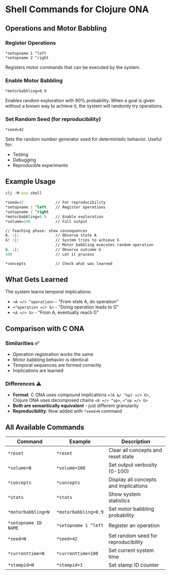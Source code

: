 # Shell Commands for Clojure ONA

## Operations and Motor Babbling

### Register Operations
```
*setopname 1 ^left
*setopname 2 ^right
```

Registers motor commands that can be executed by the system.

### Enable Motor Babbling
```
*motorbabbling=0.9
```

Enables random exploration with 90% probability. When a goal is given without a known way to achieve it, the system will randomly try operations.

### Set Random Seed (for reproducibility)
```
*seed=42
```

Sets the random number generator seed for deterministic behavior. Useful for:
- Testing
- Debugging
- Reproducible experiments

## Example Usage

```clojure
clj -M:ona shell

*seed=42              // For reproducibility
*setopname 1 ^left    // Register operations
*setopname 2 ^right
*motorbabbling=0.9    // Enable exploration
*volume=100           // Full output

// Teaching phase: show consequences
A. :|:                // Observe state A
G! :|:                // System tries to achieve G
                      // Motor babbling executes random operation
G. :|:                // Observe outcome G
100                   // Let it process

*concepts             // Check what was learned
```

## What Gets Learned

The system learns temporal implications:
- `<A =/> ^operation>` - "From state A, do operation"
- `<^operation =/> G>` - "Doing operation leads to G"
- `<A =/> G>` - "From A, eventually reach G"

## Comparison with C ONA

### Similarities ✅
- Operation registration works the same
- Motor babbling behavior is identical
- Temporal sequences are formed correctly
- Implications are learned

### Differences ⚠️
- **Format**: C ONA uses compound implications `<(A &/ ^op) =/> G>`, Clojure ONA uses decomposed chains `<A =/> ^op>`, `<^op =/> G>`
- **Both are semantically equivalent** - just different granularity
- **Reproducibility**: Now added with `*seed=N` command

## All Available Commands

| Command | Example | Description |
|---------|---------|-------------|
| `*reset` | `*reset` | Clear all concepts and reset state |
| `*volume=N` | `*volume=100` | Set output verbosity (0-100) |
| `*concepts` | `*concepts` | Display all concepts and implications |
| `*stats` | `*stats` | Show system statistics |
| `*motorbabbling=N` | `*motorbabbling=0.9` | Set motor babbling probability |
| `*setopname ID NAME` | `*setopname 1 ^left` | Register an operation |
| `*seed=N` | `*seed=42` | Set random seed for reproducibility |
| `*currenttime=N` | `*currenttime=100` | Set current system time |
| `*stampid=N` | `*stampid=1` | Set stamp ID counter |
